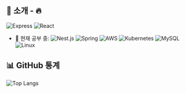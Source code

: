 ## 🚀 소개 - 🔥 

![Express](https://img.shields.io/badge/-Express-000000?style=flat&logo=express&logoColor=white)
![React](https://img.shields.io/badge/-React-61DAFB?style=flat&logo=react&logoColor=white)

- 🌱 현재 공부 중:
![Nest.js](https://img.shields.io/badge/-Nest.js-E0234E?style=flat&logo=nestjs&logoColor=white)
![Spring](https://img.shields.io/badge/-Spring-6DB33F?style=flat&logo=spring&logoColor=white)
![AWS](https://img.shields.io/badge/-AWS-232F3E?style=flat&logo=amazon-aws&logoColor=white)
![Kubernetes](https://img.shields.io/badge/-Kubernetes-326CE5?style=flat&logo=kubernetes&logoColor=white)
![MySQL](https://img.shields.io/badge/-MySQL-4479A1?style=flat&logo=mysql&logoColor=white)
![Linux](https://img.shields.io/badge/-Linux-FCC624?style=flat&logo=linux&logoColor=black)

## 📊 GitHub 통계 
![Top Langs](https://github-readme-stats.vercel.app/api/top-langs/?username=osw00817&layout=compact&theme=tokyonight)

<!--
**osw00817/osw00817** is a ✨ _special_ ✨ repository because its `README.md` (this file) appears on your GitHub profile.

Here are some ideas to get you started:

- 🔭 I’m currently working on ...
- 🌱 I’m currently learning ...
- 👯 I’m looking to collaborate on ...
- 🤔 I’m looking for help with ...
- 💬 Ask me about ...
- 📫 How to reach me: ...
- 😄 Pronouns: ...
- ⚡ Fun fact: ...
-->


